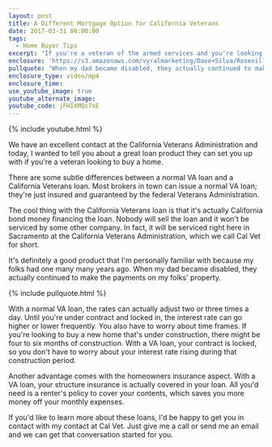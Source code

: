 ```yaml
---
layout: post
title: A Different Mortgage Option for California Veterans
date: 2017-03-31 00:00:00
tags:
  - Home Buyer Tips
excerpt: "If you're a veteran of the armed services and you're looking to buy a home, you may have already heard of federal loans designed for you. What you might not know is that here in California, there's an option for this loan that we can help you get with some added benefits. With Cal Vet, you won't have to worry about a third party buying the debt or getting it serviced out of state like you might with federal loans. For more information, watch my latest video."
enclosure: 'https://s3.amazonaws.com/vyralmarketing/Dave+Silva/Roseville+Real+Estate+A+different+mortgage+option+for+CA+vets.mp4'
pullquote: "When my dad became disabled, they actually continued to make the payments on my folks' property."
enclosure_type: video/mp4
enclosure_time:
use_youtube_image: true
youtube_alternate_image:
youtube_code: jFHIXMQs7xE
---
```



{% include youtube.html %}

We have an excellent contact at the California Veterans Administration and today, I wanted to tell you about a great loan product they can set you up with if you're a veteran looking to buy a home.

There are some subtle differences between a normal VA loan and a California Veterans loan. Most brokers in town can issue a normal VA loan; they're just insured and guaranteed by the federal Veterans Administration.

The cool thing with the California Veterans loan is that it's actually California bond money financing the loan. Nobody will sell the loan and it won't be serviced by some other company. In fact, it will be serviced right here in Sacramento at the California Veterans Administration, which we call Cal Vet for short.

It's definitely a good product that I'm personally familiar with because my folks had one many many years ago. When my dad became disabled, they actually continued to make the payments on my folks' property.

{% include pullquote.html %}

With a normal VA loan, the rates can actually adjust two or three times a day. Until you're under contract and locked in, the interest rate can go higher or lower frequently. You also have to worry about time frames. If you're looking to buy a new home that's under construction, there might be four to six months of construction. With a VA loan, your contract is locked, so you don't have to worry about your interest rate rising during that construction period.

Another advantage comes with the homeowners insurance aspect. With a VA loan, your structure insurance is actually covered in your loan. All you'd need is a renter's policy to cover your contents, which saves you more money off your monthly expenses.

If you'd like to learn more about these loans, I'd be happy to get you in contact with my contact at Cal Vet. Just give me a call or send me an email and we can get that conversation started for you.